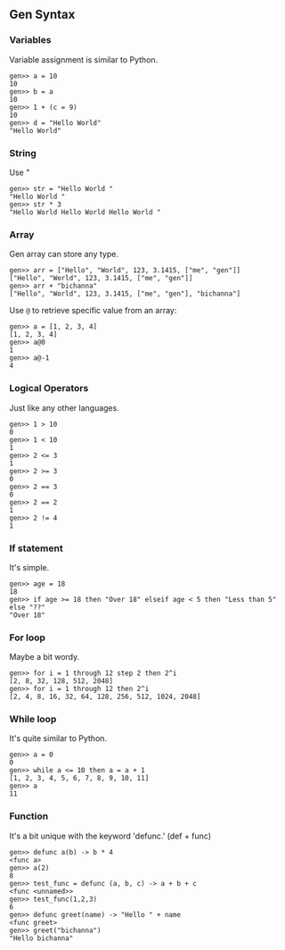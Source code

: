 
## Gen Syntax

### Variables
Variable assignment is similar to Python.
```
gen>> a = 10
10
gen>> b = a
10
gen>> 1 + (c = 9)
10
gen>> d = "Hello World"
"Hello World"
```

### String
Use "
```
gen>> str = "Hello World "
"Hello World "
gen>> str * 3
"Hello World Hello World Hello World "
```

### Array
Gen array can store any type.
```
gen>> arr = ["Hello", "World", 123, 3.1415, ["me", "gen"]]
["Hello", "World", 123, 3.1415, ["me", "gen"]]
gen>> arr + "bichanna"
["Hello", "World", 123, 3.1415, ["me", "gen"], "bichanna"]
```
Use `@` to retrieve specific value from an array:
```
gen>> a = [1, 2, 3, 4]
[1, 2, 3, 4]
gen>> a@0
1
gen>> a@-1
4
```

### Logical Operators
Just like any other languages.
```
gen>> 1 > 10
0
gen>> 1 < 10 
1
gen>> 2 <= 3
1
gen>> 2 >= 3
0
gen>> 2 == 3
0
gen>> 2 == 2
1
gen>> 2 != 4
1
```

### If statement
It's simple.
```
gen>> age = 18
18
gen>> if age >= 18 then "Over 18" elseif age < 5 then "Less than 5" else "??"
"Over 18"
```

### For loop
Maybe a bit wordy.
```
gen>> for i = 1 through 12 step 2 then 2^i
[2, 8, 32, 128, 512, 2048]
gen>> for i = 1 through 12 then 2^i
[2, 4, 8, 16, 32, 64, 128, 256, 512, 1024, 2048]
```

### While loop
It's quite similar to Python.
```
gen>> a = 0
0
gen>> while a <= 10 then a = a + 1
[1, 2, 3, 4, 5, 6, 7, 8, 9, 10, 11]
gen>> a 
11
```

### Function
It's a bit unique with the keyword 'defunc.' (def + func)
```
gen>> defunc a(b) -> b * 4
<func a>
gen>> a(2)
8
gen>> test_func = defunc (a, b, c) -> a + b + c
<func <unnamed>>
gen>> test_func(1,2,3)
6
gen>> defunc greet(name) -> "Hello " + name
<func greet>
gen>> greet("bichanna")
"Hello bichanna"
```

